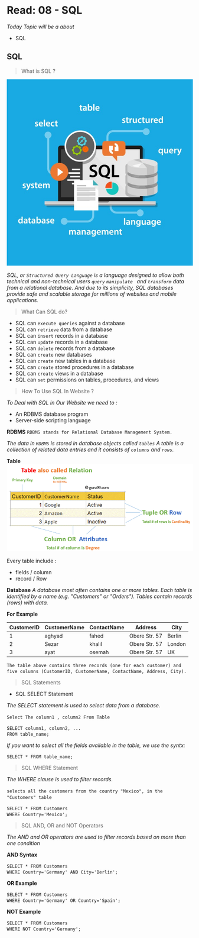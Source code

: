 # Read: 08 - SQL

*Today Topic will be a about*
- SQL

## SQL

> What is SQL ? 

![SQL](images/SQL-server.jpg)

*SQL, or `Structured Query Language` is a language designed to allow both technical and non-technical users `query`  `manipulate ` and `transform` data from a relational database. And due to its simplicity, SQL databases provide safe and scalable storage for millions of websites and mobile applications.*


> What Can SQL do?

* SQL can `execute queries` against a database
* SQL can `retrieve` data from a database
* SQL can `insert` records in a database
* SQL can `update` records in a database
* SQL can `delete` records from a database
* SQL can `create` new databases
* SQL can `create` new tables in a database
* SQL can `create` stored procedures in a database
* SQL can `create` views in a database
* SQL can `set` permissions on tables, procedures, and views


> How To Use SQL In Website ? 

*To Deal with SQL in Our Website we need to :*

- An RDBMS database program
- Server-side scripting language

**RDBMS** `RDBMS stands for Relational Database Management System.`

*The data in `RDBMS` is stored in database objects called `tables` A table is a collection of related data entries and it consists of `columns` and `rows`.*

**Table**
![SQLTable](images/rdbms.png)

Every table include :

- fields / column 
- record / Row

**Database**
*A database most often contains one or more tables. Each table is identified by a name (e.g. "Customers" or "Orders"). Tables contain records (rows) with data.*

**For Example**

| CustomerID       | CustomerName  | ContactName |Address | City
|-------------------|---------------|-------------|---------------------|------------------------|
| 1       | aghyad  |fahed 	|Obere Str. 57	|Berlin	
| 2       | Sezar   |khalil	|Obere Str. 57	|London	
| 3       | ayat    |osemah	|Obere Str. 57	|UK	

```
The table above contains three records (one for each customer) and five columns (CustomerID, CustomerName, ContactName, Address, City).

```


> SQL Statements

* SQL SELECT Statement

*The SELECT statement is used to select data from a database.*

`Select The column1 , column2 From Table`
```
SELECT column1, column2, ...
FROM table_name;
```

*If you want to select all the fields available in the table, we use the syntx:*

```
SELECT * FROM table_name;

```

 >  SQL WHERE Statement

 *The WHERE clause is used to filter records.* 

 `selects all the customers from the country "Mexico", in the "Customers" table`

 ```
SELECT * FROM Customers
WHERE Country='Mexico';
```
> SQL AND, OR and NOT Operators

*The AND and OR operators are used to filter records based on more than one condition*

**AND Syntax**
```
SELECT * FROM Customers
WHERE Country='Germany' AND City='Berlin';
```


**OR Example**
```
SELECT * FROM Customers
WHERE Country='Germany' OR Country='Spain';
```

**NOT Example**
```
SELECT * FROM Customers
WHERE NOT Country='Germany';
```